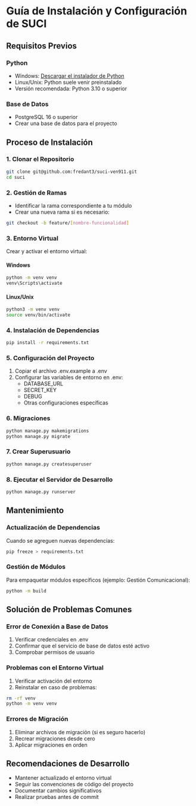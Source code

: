 # Guía de Instalación y Configuración de SUCI

## Requisitos Previos
### Python
- Windows: [Descargar el instalador de Python](https://www.python.org/downloads/)
- Linux/Unix: Python suele venir preinstalado
- Versión recomendada: Python 3.10 o superior

### Base de Datos
- PostgreSQL 16 o superior
- Crear una base de datos para el proyecto

## Proceso de Instalación

### 1. Clonar el Repositorio
```bash
git clone git@github.com:fredant3/suci-ven911.git
cd suci
```

### 2. Gestión de Ramas
- Identificar la rama correspondiente a tu módulo
- Crear una nueva rama si es necesario:
```bash
git checkout -b feature/[nombre-funcionalidad]
```

### 3. Entorno Virtual
Crear y activar el entorno virtual:

#### Windows
```bash
python -m venv venv
venv\Scripts\activate
```

#### Linux/Unix
```bash
python3 -m venv venv
source venv/bin/activate
```

### 4. Instalación de Dependencias
```bash
pip install -r requirements.txt
```

### 5. Configuración del Proyecto
1. Copiar el archivo .env.example a .env
2. Configurar las variables de entorno en .env:
   - DATABASE_URL
   - SECRET_KEY
   - DEBUG
   - Otras configuraciones específicas

### 6. Migraciones
```bash
python manage.py makemigrations
python manage.py migrate
```

### 7. Crear Superusuario
```bash
python manage.py createsuperuser
```

### 8. Ejecutar el Servidor de Desarrollo
```bash
python manage.py runserver
```

## Mantenimiento

### Actualización de Dependencias
Cuando se agreguen nuevas dependencias:
```bash
pip freeze > requirements.txt
```

### Gestión de Módulos
Para empaquetar módulos específicos (ejemplo: Gestión Comunicacional):
```bash
python -m build
```

## Solución de Problemas Comunes

### Error de Conexión a Base de Datos
1. Verificar credenciales en .env
2. Confirmar que el servicio de base de datos esté activo
3. Comprobar permisos de usuario

### Problemas con el Entorno Virtual
1. Verificar activación del entorno
2. Reinstalar en caso de problemas:
```bash
rm -rf venv
python -m venv venv
```

### Errores de Migración
1. Eliminar archivos de migración (si es seguro hacerlo)
2. Recrear migraciones desde cero
3. Aplicar migraciones en orden

## Recomendaciones de Desarrollo
- Mantener actualizado el entorno virtual
- Seguir las convenciones de código del proyecto
- Documentar cambios significativos
- Realizar pruebas antes de commit